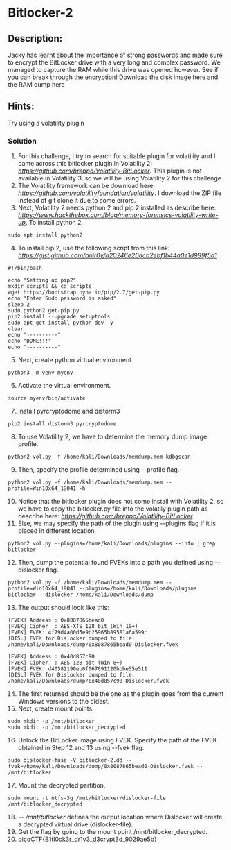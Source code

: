# Bitlocker-2
## Description:
Jacky has learnt about the importance of strong passwords and made sure to encrypt the BitLocker drive with a very long and complex password. We managed to capture the RAM while this drive was opened however. See if you can break through the encryption!
Download the disk image here and the RAM dump here

## Hints:
Try using a volatility plugin

### Solution
1. For this challenge, I try to search for suitable plugin for volatility and I came across this bitlocker plugin in Volatility 2: _https://github.com/breppo/Volatility-BitLocker_. This plugin is not available in Volatility 3, so we will be using Volatility 2 for this challenge.
2. The Volatility framework can be download here: _https://github.com/volatilityfoundation/volatility_. I download the ZIP file instead of git clone it due to some errors.
3. Next, Volatility 2 needs python 2 and pip 2 installed as describe here: _https://www.hackthebox.com/blog/memory-forensics-volatility-write-up_. To install python 2,
```
sudo apt install python2
```
4. To install pip 2, use the following script from this link: _https://gist.github.com/anir0y/a20246e26dcb2ebf1b44a0e1d989f5d1_
```
#!/bin/bash

echo "Setting up pip2"
mkdir scripts && cd scripts
wget https://bootstrap.pypa.io/pip/2.7/get-pip.py
echo "Enter Sudo password is asked"
sleep 2
sudo python2 get-pip.py
pip2 install --upgrade setuptools
sudo apt-get install python-dev -y 
clear
echo "----------"
echo "DONE!!!"
echo "----------"
```
5. Next, create python virtual environment.
```
python3 -m venv myenv
```
6. Activate the virtual environment.
```
source myenv/bin/activate
```
7. Install pyrcryptodome and distorm3
```
pip2 install distorm3 pyrcryptodome
```
8. To use Volatility 2, we have to determine the memory dump image profile.
```
python2 vol.py -f /home/kali/Downloads/memdump.mem kdbgscan
```
9. Then, specify the profile determined using --profile flag.
```
python2 vol.py -f /home/kali/Downloads/memdump.mem --profile=Win10x64_19041 -h
```
10. Notice that the bitlocker plugin does not come install with Volatility 2, so we have to copy the bitlocker.py file into the volatily plugin path as describe here: _https://github.com/breppo/Volatility-BitLocker_
11. Else, we may specify the path of the plugin using --plugins flag if it is placed in different location.
```
python2 vol.py --plugins=/home/kali/Downloads/plugins --info | grep bitlocker
```
12. Then, dump the potential found FVEKs into a path you defined using --dislocker flag.
```
python2 vol.py -f /home/kali/Downloads/memdump.mem --profile=Win10x64_19041 --plugins=/home/kali/Downloads/plugins bitlocker --dislocker /home/kali/Downloads/dump
```
13. The output should look like this:
```
[FVEK] Address : 0x8087865bead0
[FVEK] Cipher  : AES-XTS 128 bit (Win 10+)
[FVEK] FVEK: 4f79d4a00d5e9b25965b89581a6a599c
[DISL] FVEK for Dislocker dumped to file: /home/kali/Downloads/dump/0x8087865bead0-Dislocker.fvek

[FVEK] Address : 0x40d857c90
[FVEK] Cipher  : AES 128-bit (Win 8+)
[FVEK] FVEK: d40582190eb6f067691120bbbe55e511
[DISL] FVEK for Dislocker dumped to file: /home/kali/Downloads/dump/0x40d857c90-Dislocker.fvek
```
14. The first returned should be the one as the plugin goes from the current Windows versions to the oldest.
15. Next, create mount points.
```
sudo mkdir -p /mnt/bitlocker
sudo mkdir -p /mnt/bitlocker_decrypted
```
16. Unlock the BitLocker image using FVEK. Specify the path of the FVEK obtained in Step 12 and 13 using --fvek flag.
```
sudo dislocker-fuse -V bitlocker-2.dd --fvek=/home/kali/Downloads/dump/0x8087865bead0-Dislocker.fvek -- /mnt/bitlocker
```
17. Mount the decrypted partition.
```
sudo mount -t ntfs-3g /mnt/bitlocker/dislocker-file /mnt/bitlocker_decrypted
```
18. _-- /mnt/bitlocker_ defines the output location where Dislocker will create a decrypted virtual drive (dislocker-file).
19. Get the flag by going to the mount point /mnt/bitlocker_decrypted.
20. picoCTF{B1tl0ck3r_dr1v3_d3crypt3d_9029ae5b}
